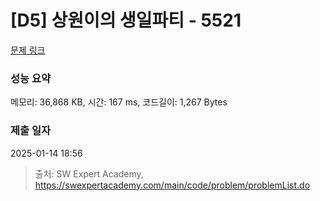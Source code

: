 # [D5] 상원이의 생일파티 - 5521 

[문제 링크](https://swexpertacademy.com/main/code/problem/problemDetail.do?contestProbId=AWWO3kT6F2oDFAV4) 

### 성능 요약

메모리: 36,868 KB, 시간: 167 ms, 코드길이: 1,267 Bytes

### 제출 일자

2025-01-14 18:56



> 출처: SW Expert Academy, https://swexpertacademy.com/main/code/problem/problemList.do